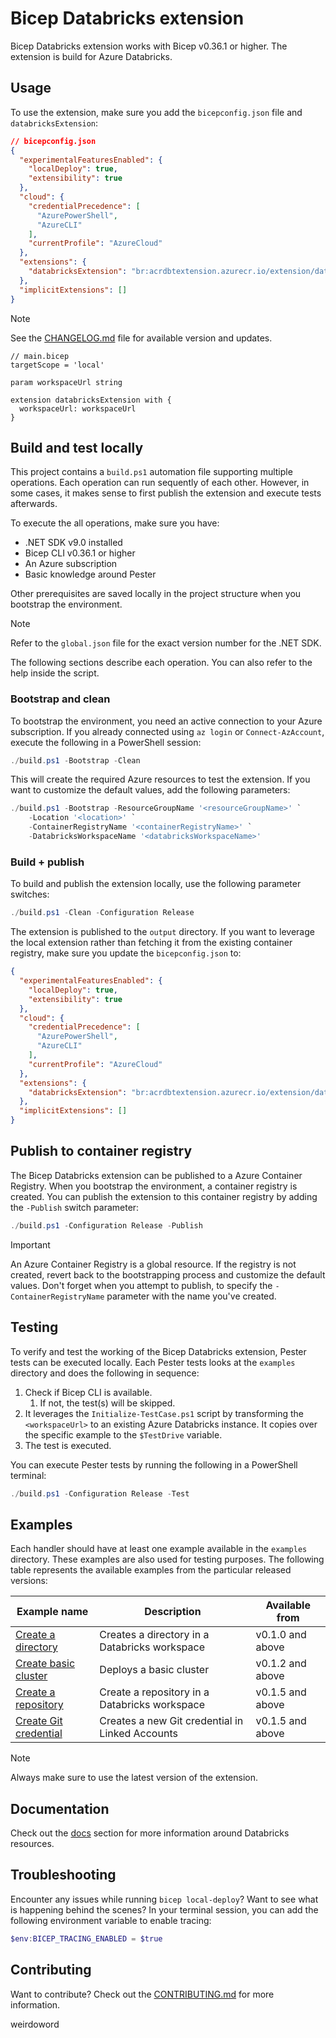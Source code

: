 # Bicep Databricks extension

Bicep Databricks extension works with Bicep v0.36.1 or higher. The extension is build
for Azure Databricks.

## Usage

To use the extension, make sure you add the `bicepconfig.json`
file and `databricksExtension`:

```json
// bicepconfig.json
{
  "experimentalFeaturesEnabled": {
    "localDeploy": true,
    "extensibility": true
  },
  "cloud": {
    "credentialPrecedence": [
      "AzurePowerShell",
      "AzureCLI"
    ],
    "currentProfile": "AzureCloud"
  },
  "extensions": {
    "databricksExtension": "br:acrdbtextension.azurecr.io/extension/databricks:v<version>"
  },
  "implicitExtensions": []
}
```

> [!NOTE]
> See the [CHANGELOG.md][00] file for available version and updates.

```bicep
// main.bicep
targetScope = 'local'

param workspaceUrl string

extension databricksExtension with { 
  workspaceUrl: workspaceUrl
}
```

## Build and test locally

This project contains a `build.ps1` automation file supporting multiple operations.
Each operation can run sequently of each other.
However, in some cases, it makes sense to first publish the extension
and execute tests afterwards.

To execute the all operations, make sure you have:

* .NET SDK v9.0 installed
* Bicep CLI v0.36.1 or higher
* An Azure subscription
* Basic knowledge around Pester

Other prerequisites are saved locally in the project structure when you
bootstrap the environment.

> [!NOTE]
> Refer to the `global.json` file for the exact version number for the .NET SDK.

The following sections describe each operation. You can also refer to the help
inside the script.

### Bootstrap and clean

To bootstrap the environment, you need an active connection to your Azure
subscription. If you already connected using `az login` or `Connect-AzAccount`,
execute the following in a PowerShell session:

```powershell
./build.ps1 -Bootstrap -Clean
```

This will create the required Azure resources to test the extension. If you
want to customize the default values, add the following parameters:

```powershell
./build.ps1 -Bootstrap -ResourceGroupName '<resourceGroupName>' `
    -Location '<location>' `
    -ContainerRegistryName '<containerRegistryName>' `
    -DatabricksWorkspaceName '<databricksWorkspaceName>'
```

### Build + publish

To build and publish the extension locally, use the following parameter switches:

```powershell
./build.ps1 -Clean -Configuration Release
```

The extension is published to the `output` directory. If you want to leverage the
local extension rather than fetching it from the existing container registry,
make sure you update the `bicepconfig.json` to:

```json
{
  "experimentalFeaturesEnabled": {
    "localDeploy": true,
    "extensibility": true
  },
  "cloud": {
    "credentialPrecedence": [
      "AzurePowerShell",
      "AzureCLI"
    ],
    "currentProfile": "AzureCloud"
  },
  "extensions": {
    "databricksExtension": "br:acrdbtextension.azurecr.io/extension/databricks:v<version>" // Change this to ./output/databricks-extension after publishing
  },
  "implicitExtensions": []
}
```

## Publish to container registry

The Bicep Databricks extension can be published to a Azure Container Registry. When
you bootstrap the environment, a container registry is created. You can publish the
extension to this container registry by adding the `-Publish` switch parameter:

```powershell
./build.ps1 -Configuration Release -Publish
```

> [!IMPORTANT]
> An Azure Container Registry is a global resource. If the registry is not created,
> revert back to the bootstrapping process and customize the default values.
> Don't forget when you attempt to publish, to specify the `-ContainerRegistryName`
> parameter with the name you've created.

## Testing

To verify and test the working of the Bicep Databricks extension, Pester tests
can be executed locally. Each Pester tests looks at the `examples` directory
and does the following in sequence:

1. Check if Bicep CLI is available.
   1. If not, the test(s) will be skipped.
2. It leverages the `Initialize-TestCase.ps1` script by transforming the
   `<workspaceUrl>` to an existing Azure Databricks instance. It copies
   over the specific example to the `$TestDrive` variable.
3. The test is executed.

You can execute Pester tests by running the following in a PowerShell terminal:

```powershell
./build.ps1 -Configuration Release -Test
```

## Examples

Each handler should have at least one example available in the `examples` directory.
These examples are also used for testing purposes. The following table represents
the available examples from the particular released versions:

| **Example name**            | **Description**                                 | **Available from** |
| --------------------------- | ----------------------------------------------- | ------------------ |
| [Create a directory][01]    | Creates a directory in a Databricks workspace   | v0.1.0 and above   |
| [Create basic cluster][02]  | Deploys a basic cluster                         | v0.1.2 and above   |
| [Create a repository][03]   | Create a repository in a Databricks workspace   | v0.1.5 and above   |
| [Create Git credential][04] | Creates a new Git credential in Linked Accounts | v0.1.5 and above   |

> [!NOTE]
> Always make sure to use the latest version of the extension.

## Documentation

Check out the [docs][05] section for more information around Databricks resources.

## Troubleshooting

Encounter any issues while running `bicep local-deploy`? Want to see what is
happening behind the scenes? In your terminal session, you can add the following
environment variable to enable tracing:

```powershell
$env:BICEP_TRACING_ENABLED = $true
```

## Contributing

Want to contribute? Check out the [CONTRIBUTING.md][06] for more information.

<!-- Link reference definitions -->
[00]: CHANGELOG.md
[01]: ./examples/workspace/directory.bicep
[02]: ./examples/compute/cluster.basic.bicep
[03]: ./examples/workspace/repo.basic.bicep
[04]: ./examples/workspace/gitCredential.bicep
[05]: ./docs/index.md
[06]: CONTRIBUTING.md

weirdoword